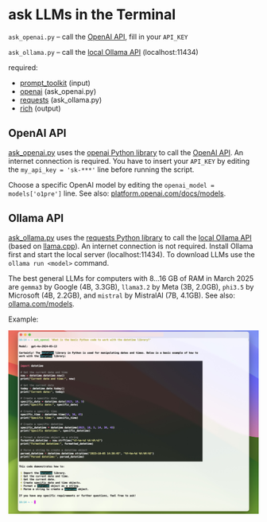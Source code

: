 # ask LLMs in the Terminal

`ask_openai.py` – call the [OpenAI API](https://openai.com/api), fill in your `API_KEY`

`ask_ollama.py` – call the [local Ollama API](https://ollama.com/) (localhost:11434)

required:
* [prompt_toolkit](https://github.com/prompt-toolkit/python-prompt-toolkit) (input)
* [openai](https://github.com/openai/openai-python) (ask_openai.py)
* [requests](https://requests.readthedocs.io/) (ask_ollama.py)
* [rich](https://github.com/Textualize/rich) (output)

## OpenAI API

[ask_openai.py](https://github.com/haalven/LLM_terminal/blob/main/ask_openai.py) uses the [openai Python library](https://github.com/openai/openai-python) to call the [OpenAI API](https://openai.com/api). An internet connection is required. You have to insert your `API_KEY` by editing the `my_api_key = 'sk-***'` line before running the script.

Choose a specific OpenAI model by editing the `openai_model = models['o1pre']` line. See also: [platform.openai.com/docs/models](https://platform.openai.com/docs/models).

## Ollama API

[ask_ollama.py](https://github.com/haalven/LLM_terminal/blob/main/ask_ollama.py) uses the [requests Python library](https://requests.readthedocs.io/) to call the [local Ollama API](https://ollama.com/) (based on [llama.cpp](https://en.wikipedia.org/wiki/Llama.cpp)). An internet connection is not required. Install Ollama first and start the local server (localhost:11434). To download LLMs use the `ollama run <model>` command.

The best general LLMs for computers with 8…16 GB of RAM in March 2025 are `gemma3` by Google (4B, 3.3GB), `llama3.2` by Meta (3B, 2.0GB), `phi3.5` by Microsoft (4B, 2.2GB), and `mistral` by MistralAI (7B, 4.1GB). See also: [ollama.com/models](https://ollama.com/models).

Example:

![example screenshot](example.jpg)
